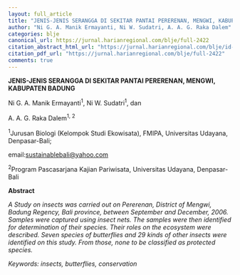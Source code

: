 ```yaml
---
layout: full_article
title: "JENIS-JENIS SERANGGA DI SEKITAR PANTAI PERERENAN, MENGWI, KABUPATEN BADUNG"
author: "Ni G. A. Manik Ermayanti, Ni W. Sudatri, A. A. G. Raka Dalem"
categories: blje
canonical_url: https://jurnal.harianregional.com/blje/full-2422 
citation_abstract_html_url: "https://jurnal.harianregional.com/blje/id-2422"
citation_pdf_url: "https://jurnal.harianregional.com/blje/full-2422"  
comments: true
---
```


<p><span class="font1" style="font-weight:bold;">JENIS-JENIS SERANGGA DI SEKITAR PANTAI PERERENAN, MENGWI, KABUPATEN BADUNG</span></p>
<p><span class="font1">Ni G. A. Manik Ermayanti<sup>1</sup>, Ni W. Sudatri<sup>1</sup>, dan</span></p>
<p><span class="font1">A. A. G. Raka Dalem<sup>1, 2</sup></span></p>
<p><span class="font1"><sup>1</sup>Jurusan Biologi (Kelompok Studi Ekowisata), FMIPA, Universitas Udayana, Denpasar-Bali;</span></p>
<p><span class="font1">email:</span><a href="mailto:sustainablebali@yahoo.com"><span class="font1">sustainablebali@yahoo.com</span></a></p>
<p><span class="font1"><sup>2</sup>Program Pascasarjana Kajian Pariwisata, Universitas Udayana, Denpasar-Bali</span></p>
<p><span class="font0" style="font-weight:bold;">Abstract</span></p>
<p><span class="font1" style="font-style:italic;">A Study on insects was carried out on Pererenan, District of Mengwi, Badung Regency, Bali province, between September and December, 2006. Samples were captured using insect nets. The samples were then identified for determination of their species. Their roles on the ecosystem were described. Seven species of butterflies and 29 kinds of other insects were identified on this study. From those, none to be classified as protected species.</span></p>
<p><span class="font2" style="font-style:italic;">Keywords: insects, butterflies, conservation</span></p>